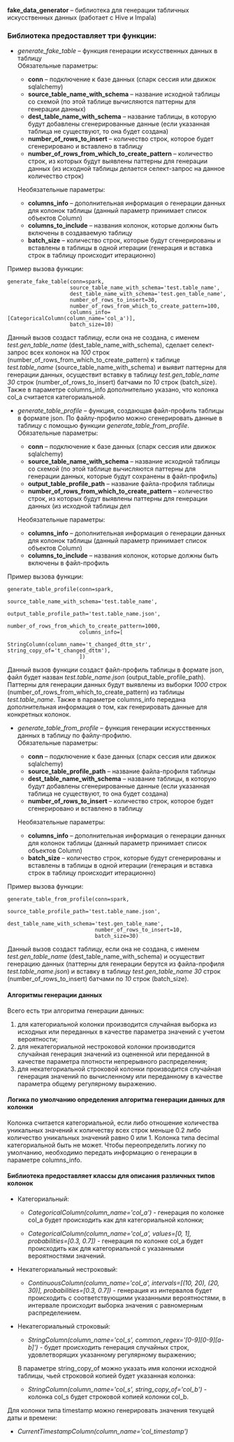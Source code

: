 **fake_data_generator** – библиотека для генерации табличных искусственных данных (работает с Hive и Impala)

### Библиотека предоставляет три функции:

- *generate_fake_table* – функция генерации искусственных данных в таблицу  
Обязательные параметры:
  - **conn** – подключение к базе данных (спарк сессия или движок sqlalchemy)
  - **source_table_name_with_schema** – название исходной таблицы со схемой (по этой таблице вычисляются паттерны для генерации данных)
  - **dest_table_name_with_schema** – название таблицы, в которую будут добавлены сгенерированные данные (если указанная таблица не существуют, то она будет создана)
  - **number_of_rows_to_insert** – количество строк, которое будет сгенерировано и вставлено в таблицу
  - **number_of_rows_from_which_to_create_pattern** – количество строк, из которых будут выявлены паттерны для генерации данных (из исходной таблицы
делается селект-запрос на данное количество строк)

  Необязательные параметры:
  - **columns_info** – дополнительная информация о генерации данных для колонок таблицы (данный параметр принимает список объектов Column)
  - **columns_to_include** – названия колонок, которые должны быть включены в создаваемую таблицу
  - **batch_size** – количество строк, которые будут сгенерированы и вставлены в таблицы в одной итерации (генерация и вставка строк в таблицу происходит итерационно)


Пример вызова функции:
````
generate_fake_table(conn=spark,
                    source_table_name_with_schema='test.table_name',
                    dest_table_name_with_schema='test.gen_table_name',
                    number_of_rows_to_insert=30,
                    number_of_rows_from_which_to_create_pattern=100,
                    columns_info=[CategoricalColumn(column_name='col_a')],
                    batch_size=10)
````
Данный вызов создаст таблицу, если она не создана, с именем *test.gen_table_name* (dest_table_name_with_schema),
сделает селект-запрос всех колонок на *100* строк (number_of_rows_from_which_to_create_pattern) к таблице *test.table_name* (source_table_name_with_schema) и выявит паттерны для генерации данных,
осуществит вставку в таблицу *test.gen_table_name* *30* строк (number_of_rows_to_insert) батчами по *10* строк (batch_size).
Также в параметре columns_info дополнительно указано, что колонка col_a считается категориальной.

- *generate_table_profile* – функция, создающая файл-профиль таблицы в формате json. По файлу-профилю можно сгенерировать данные в таблицу с помощью функции *generate_table_from_profile*.  
Обязательные параметры:
  - **conn** – подключение к базе данных (спарк сессия или движок sqlalchemy)
  - **source_table_name_with_schema** – название исходной таблицы со схемой (по этой таблице вычисляются паттерны для генерации данных, которые будут сохранены в файл-профиль)
  - **output_table_profile_path** – название файла-профиля таблицы
  - **number_of_rows_from_which_to_create_pattern** – количество строк, из которых будут выявлены паттерны для генерации данных (из исходной таблицы дел

  Необязательные параметры:
  - **columns_info** – дополнительная информация о генерации данных для колонок таблицы (данный параметр принимает список объектов Column)
  - **columns_to_include** – названия колонок, которые должны быть включены в файл-профиль

Пример вызова функции:
````
generate_table_profile(conn=spark,
                       source_table_name_with_schema='test.table_name',
                       output_table_profile_path='test.table_name.json',
                       number_of_rows_from_which_to_create_pattern=1000,
                       columns_info=[
                           StringColumn(column_name='t_changed_dttm_str', string_copy_of='t_changed_dttm'),
                       ])
````
Данный вызов функции создаст файл-профиль таблицы в формате json, файл будет назван *test.table_name.json* (output_table_profile_path).
Паттерны для генерации данных будут выявлены из выборки *1000* строк (number_of_rows_from_which_to_create_pattern) из таблицы *test.table_name*.
Также в параметре columns_info передана дополнительная информация о том, как генерировать данные для конкретных колонок.

- *generate_table_from_profile* – функция генерации искусственных данных в таблицу по файлу-профилю.  
Обязательные параметры:
  - **conn** – подключение к базе данных (спарк сессия или движок sqlalchemy)
  - **source_table_profile_path** – название файла-профиля таблицы
  - **dest_table_name_with_schema** – название таблицы, в которую будут добавлены сгенерированные данные (если указанная таблица не существуют, то она будет создана)
  - **number_of_rows_to_insert** – количество строк, которое будет сгенерировано и вставлено в таблицу

  Необязательные параметры:
  - **columns_info** – дополнительная информация о генерации данных для колонок таблицы (данный параметр принимает список объектов Column)
  - **batch_size** – количество строк, которые будут сгенерированы и вставлены в таблицы в одной итерации (генерация и вставка строк в таблицу происходит итерационно)

Пример вызова функции:
````
generate_table_from_profile(conn=spark,
                            source_table_profile_path='test.table_name.json',
                            dest_table_name_with_schema='test.gen_table_name',
                            number_of_rows_to_insert=10,
                            batch_size=30)
````
Данный вызов создаст таблицу, если она не создана, с именем *test.gen_table_name* (dest_table_name_with_schema) и
осуществит генерацию данных (паттерны для генерации берутся из файла-профиля *test.table_name.json*) и
вставку в таблицу *test.gen_table_name* *30* строк (number_of_rows_to_insert) батчами по *10* строк (batch_size).

#### Алгоритмы генерации данных

Всего есть три алгоритма генерации данных:
1) для категориальной колонки производится случайная выборка из исходных или переданных в качестве параметра значений с учетом вероятности;
2) для некатегориальной нестроковой колонки производится случайная генерация значений из оцененной или переданной в качестве параметра плотности непрерывного распределения;
3) для некатегориальной строковой колонки производится случайная генерация значений по вычисленному или переданному в качестве параметра общему регулярному выражению.

#### Логика по умолчанию определения алгоритма генерации данных для колонки

Колонка считается категориальной, если
либо отношение количества уникальных значений к количеству всех строк меньше 0.2
либо количество уникальных значений равно 0 или 1. Колонка типа decimal категориальной быть не может.
Чтобы переопределить логику по умолчанию, необходимо передать информацию о генерации в параметре columns_info.

#### Библиотека предоставляет классы для описания различных типов колонок

- Категориальный:

  - *CategoricalColumn(column_name='col_a')* - генерация по колонке col_a будет происходить как для категориальной колонки;

  - *CategoricalColumn(column_name='col_a', values=[0, 1], probabilities=[0.3, 0.7])* - генерация по колонке col_a будет происходить как для категориальной с указанными вероятностями значений.

- Некатегориальный нестроковый:

  - *ContinuousColumn(column_name='col_a', intervals=[(10, 20), (20, 30)], probabilities=[0.3, 0.7])* - генерация из интервалов будет происходить с соответствующими указанными вероятностями, в интервале происходит выборка значения с равномерным распределением.

- Некатегориальный строковый: 

  - *StringColumn(column_name='col_s', common_regex='[0-9][0-9][a-b]')* - будет происходить генерация случайных строк, удовлетворящих указанному регулярному выражению;

  В параметре string_copy_of можно указать имя колонки исходной таблицы, чьей строковой копией будет указанная колонка:
  - *StringColumn(column_name='col_s', string_copy_of='col_b')* - колонка col_s будет строковой копией колонки col_b.

Для колонки типа timestamp можно генерировать значения текущей даты и времени:

  - *CurrentTimestampColumn(column_name='col_timestamp')*